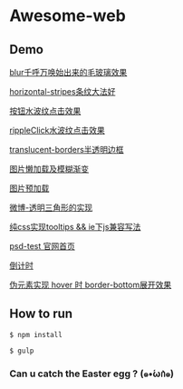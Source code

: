 # Awesome-web

## Demo

<a href="https://luyilin.github.io/awesome-web/blur%E5%8D%83%E5%91%BC%E4%B8%87%E5%94%A4%E5%A7%8B%E5%87%BA%E6%9D%A5%E7%9A%84%E6%AF%9B%E7%8E%BB%E7%92%83%E6%95%88%E6%9E%9C/main.html">blur千呼万唤始出来的毛玻璃效果</a>

<a href="https://luyilin.github.io/awesome-web/horizontal-stripes%E6%9D%A1%E7%BA%B9%E5%A4%A7%E6%B3%95%E5%A5%BD/main.html">horizontal-stripes条纹大法好</a>

<a href="https://luyilin.github.io/awesome-web/rippleClick%E6%B0%B4%E6%B3%A2%E7%BA%B9%E7%82%B9%E5%87%BB%E6%95%88%E6%9E%9C/btnClick.html">按钮水波纹点击效果</a>

<a href="https://luyilin.github.io/awesome-web/rippleClick%E6%B0%B4%E6%B3%A2%E7%BA%B9%E7%82%B9%E5%87%BB%E6%95%88%E6%9E%9C/rippleClick.html">rippleClick水波纹点击效果</a>

<a href="https://luyilin.github.io/awesome-web/translucent-borders%E5%8D%8A%E9%80%8F%E6%98%8E%E8%BE%B9%E6%A1%86/main.html">translucent-borders半透明边框</a>

<a href="https://luyilin.github.io/awesome-web/%E5%9B%BE%E7%89%87%E6%87%92%E5%8A%A0%E8%BD%BD%E5%8F%8A%E6%A8%A1%E7%B3%8A%E6%B8%90%E5%8F%98/lazyload.html">图片懒加载及模糊渐变</a>

<a href="https://luyilin.github.io/awesome-web/%E5%9B%BE%E7%89%87%E9%A2%84%E5%8A%A0%E8%BD%BD/picShow.html">图片预加载</a>

<a href="https://luyilin.github.io/awesome-web/%E5%BE%AE%E5%8D%9A-%E9%80%8F%E6%98%8E%E4%B8%89%E8%A7%92%E5%BD%A2%E7%9A%84%E5%AE%9E%E7%8E%B0/main.html">微博-透明三角形的实现</a>

<a href="https://luyilin.github.io/awesome-web/%E7%BA%AFcss%E5%AE%9E%E7%8E%B0tooltips%20&&%20ie%E4%B8%8Bjs%E5%85%BC%E5%AE%B9%E5%86%99%E6%B3%95/main.html">纯css实现tooltips && ie下js兼容写法</a>

[psd-test 官网首页](https://luyilin.github.io/awesome-web/psd-test知知教育官网/main.html)

[倒计时](https://luyilin.github.io/awesome-web/倒计时/index.html)

[伪元素实现 hover 时 border-bottom展开效果](https://luyilin.github.io/awesome-web/伪元素实现border-bottom展开效果/index.html)

## How to run

```
$ npm install

$ gulp
```

### Can u catch the Easter egg ? (๑•́ωก̀๑)
